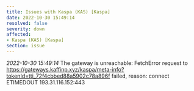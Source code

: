 ```yaml
---
title: Issues with Kaspa (KAS) [Kaspa]
date: 2022-10-30 15:49:14
resolved: false
severity: down
affected:
- Kaspa (KAS) [Kaspa]
section: issue
---
```


*2022-10-30 15:49:14* The gateway is unreachable: FetchError request to https://gateways.kaffinp.xyz/kaspa/meta-info?tokenId=tti_72f4cbbed88a5902c78a896f failed, reason: connect ETIMEDOUT 193.31.116.152:443